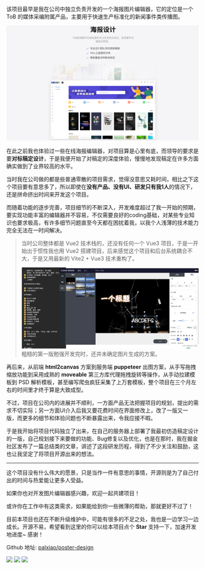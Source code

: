 该项目最早是我在公司中独立负责开发的一个海报图片编辑器，它的定位是一个 ToB 的媒体采编附属产品，主要用于快速生产标准化的新闻事件类传播图。

![](../images/2023-7-17-1689585503882.png)

在此之前我也体验过一些在线海报编辑器，对项目算是心里有底，而领导的要求是要**对标稿定设计**，于是我便开始了对稿定的深度体验，慢慢地发现稿定在许多方面确实做到了业界较高的水平。

当时我在公司做的都是些普通零散的项目需求，觉得没意思又耗时间，相比之下这个项目要有意思多了，所以即使在**没有产品、没有UI、研发只有我1人**的情况下，还是拼命挤出时间来开发这个项目。

而随着功能的逐步完善，项目细节的不断深入，开发难度超过了我一开始的预期，要实现功能丰富的编辑器并不容易，不仅需要良好的coding基础，对某些专业知识也要求极高，有许多细节问题直至今天都在困扰着我，以我个人浅薄的技术能力完全无法在一时间解决。

>当时公司整体都是 Vue2 技术栈的，还没有任何一个 Vue3 项目，于是一开始出于惯性我也用 Vue2 搭建项目，后来感觉这个项目和后台系统耦合不大，于是又用最新的 Vite2 + Vue3 技术重构了。
>
>![](../images/2023-7-17-1689585846068.png)
> 粗糙的第一版勉强开发完时，还并未确定图片生成的方案。

再后来，从前端 **html2canvas** 方案到服务端 **puppeteer** 出图方案，从手写拖拽缩放功能到采用成熟的 **moveable** 第三方库代理拖拽旋转等操作，从手动拉建模板到 PSD 解析模板，甚至编写爬虫疯狂采集了上万套模板，整个项目在三个月左右的时间里才终于算是大致成型。

不过，项目在公司内的进展并不顺利，一方面产品无法把握项目的规划，提出的需求不切实际；另一方面UI介入后我又要花费时间在界面修改上，改了一版又一版，而更多的细节和体验问题也不断暴露出来，令我应接不暇。

于是我开始将项目代码独立了出来，在自己的服务器上部署了我最初仿造稿定设计的一版，自己规划接下来要做的功能、Bug修复以及优化，也是在那时，我在掘金社区发布了一篇总结类的文章，讲述了这段研发历程，得到了不少关注和鼓励，这也让我坚定了将项目开源出来的想法。

-----

这个项目没有什么伟大的愿景，只是当作一件有意思的事情，开源则是为了自己付出的时间与热爱能让更多人受益。
  
如果你也对开发图片编辑器感兴趣，欢迎一起共建项目！

或许你在工作中有这类需求，如果能给到你一些微薄的帮助，那就更好不过了！

目前本项目也还在不断升级维护中，可能有很多的不足之处，我也是一边学习一边成长。开源不易，希望看到这里的你可以给本项目点个 **Star** 支持一下，加速开发地进度~ 感谢！

Github 地址: [ palxiao/poster-design ](https://github.com/palxiao/poster-design)

<img style="display: inline-block;" src="https://img.shields.io/github/watchers/palxiao/poster-design?style=social" />
<img style="display: inline-block;" src="https://img.shields.io/github/forks/palxiao/poster-design?style=social" />
<img style="display: inline-block;" src="https://img.shields.io/github/stars/palxiao/poster-design?style=social" />
  